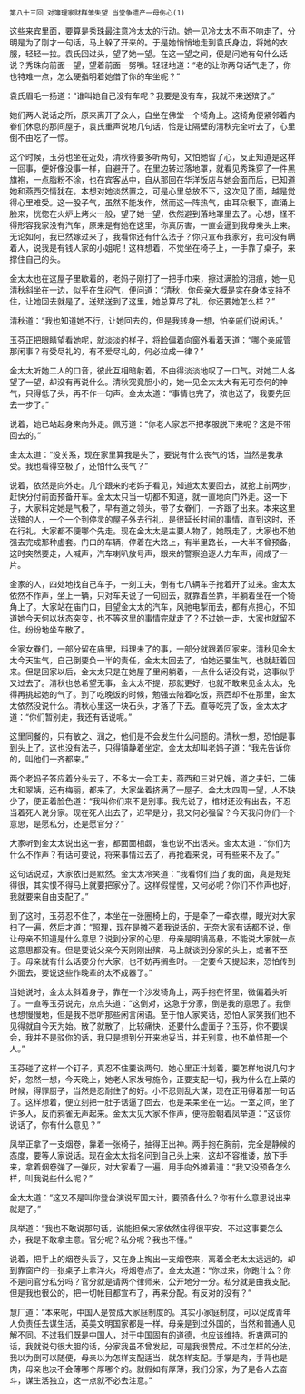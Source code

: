    第八十三回 对簿理家财群雏失望 当堂争遗产一母伤心(1) 

   这些来宾里面，要算是秀珠最注意冷太太的行动。她一见冷太太不声不响走了，分明是为了刚才一句话，马上躲了开来的。于是她悄悄地走到袁氏身边，将她的衣服，轻轻一拉。袁氏回过头，望了她一望。在这一望之间，便是问她有句什么话说？秀珠向前面一望，望着前面一努嘴。轻轻地道：“老的让你两句话气走了，你也特难一点，怎么硬指明着她借了你的车坐呢？”

   袁氏眉毛一扬道：“谁叫她自己没有车呢？我要是没有车，我就不来送殡了。”

   她们两人说话之所，原来离开了众人，自坐在佛堂一个犄角上。这犄角便紧邻着内眷们休息的那间屋子，袁氏重声说地几句话，恰是让隔壁的清秋完全听去了，心里倒不由吃了一惊。

   这个时候，玉芬也坐在近处，清秋待要多听两句，又怕她留了心，反正知道是这样一回事，便好像没事一样，自避开了。在里边转过落地罩，就看见秀珠穿了一件黑旗袍，一点脂粉不涂，也在宾客丛中，自从那回在华洋饭店与她会面而后，已知道她和燕西交情犹在。本想对她淡然置之，可是心里总放不下，这次见了面，越是觉得心里难受。这一股子气，虽然不能发作，然而这一阵热气，由耳朵根下，直涌上脸来，恍惚在火炉上烤火一般，望了她一望，依然避到落地罩里去了。心想，怪不得形容我家没有汽车，原来是有她在这里，你真厉害，一直会逼到我母亲头上来。无论如何，我已然嫁过来了，我看你还有什么法子？你只宣布我家穷，我可没有瞒着人，说我是有钱人家的小姐呢！这样想着，不觉坐在椅子上，一手靠了桌子，来撑住自己的头。

   金太太也在这屋子里歇着的，老妈子刚打了一把手巾来，擦过满脸的泪痕，她一见清秋斜坐在一边，似乎在生闷气，便问道：“清秋，你母亲大概是实在身体支持不住，让她回去就是了。送殡送到了这里，她总算尽了礼，你还要她怎么样？”

   清秋道：“我也知道她不行，让她回去的，但是我转身一想，怕亲戚们说闲话。”

   玉芬正把眼睛望看她呢，就淡淡的样子，将脸偏着向窗外看着天道：“哪个亲戚管那闲事？有受尽礼的，有不爱尽礼的，何必拉成一律？”

   金太太听她二人的口音，彼此互相暗射着，不由得淡淡地叹了一口气。对她二人各望了一望，却没有再说什么。清秋究竟胆小的，她一见金太太大有无可奈何的神气，只得低了头，再不作一句声。金太太道：“事情也完了，殡也送了，我要先回去一步了。”

   说着，她已站起身来向外走。佩芳道：“你老人家怎不把孝服脱下来呢？这是不带回去的。”

   金太太道：“没关系，现在家里算我是头了，要说有什么丧气的话，当然是我承受。我也看得空极了，还怕什么丧气？”

   说着，依然是向外走。几个跟来的老妈子看见，知道太太要回去，就抢上前两步，赶快分付前面预备开车。金太太只当一切都不知道，就一直地向门外走。这一下子，大家料定她是气极了，早有道之领头，带了女眷们，一齐跟了出来。本来这里送殡的人，一个一个到停灵的屋子外去行礼，是很延长时间的事情，直到这时，还在行礼，大家都不便哪个先走。现在金太太是主要人物了，她既走了，大家也不勉强去完成那种虚套。门口的车辆，停着在大路上，有半里路长，一大半不曾预备，这时突然要走，人喊声，汽车喇叭放号声，跟来的警察追逐人力车声，闹成了一片。

   金家的人，四处地找自己车子，一刻工夫，倒有七八辆车子抢着开了过来。金太太依然不作声，坐上一辆，只对车夫说了一句回去，就靠着坐靠，半躺着坐在一个犄角上了。大家站在庙门口，目望金太太的汽车，风驰电掣而去，都有点担心，不知道她今天何以状态突变，也不等这里的事情完就走了？不过她一走，大家也就留不住。纷纷地坐车散了。

   金家女眷们，一部分留在庙里，料理未了的事，一部分就跟着回家来。清秋见金太太今天生气，自己倒要负一半的责任，金太太回去了，怕她还要生气，也就赶着回来。但是回家以后，金太太只是在她屋子里闲躺着，一点什么话没有说，这事似乎又过去了。清秋也总希望无事，金太太不提，那就更好，也就不敢来见金太太，免得再挑起她的气了。到了吃晚饭的时候，勉强去陪着吃饭，燕西却不在那里，金太太依然没说什么。清秋心里这一块石头，才落了下去。直等吃完了饭，金太太才道：“你们暂别走，我还有话说呢。”

   这里同餐的，只有敏之、润之，他们是不会发生什么问题的。清秋一想，恐怕是事到头上了。这也没有法子，只得镇静着坐定。金太太却叫老妈子道：“我先告诉你的，叫他们一齐都来。”

   两个老妈子答应着分头去了，不多大一会工夫，燕西和三对兄嫂，道之夫妇，二姨太和翠姨，还有梅丽，都来了，大家坐着挤满了一屋子。金太太四周一望，人不缺少了，便正着脸色道：“我叫你们来不是别事。我先说了，棺材还没有出去，不忍当着死人说分家。现在死人出去了，迟早是分，我又何必强留？今天我问你们一个意思，是愿私分，还是愿官分？”

   大家听到金太太说出这一套，都面面相觑，谁也说不出话来。金太太道：“你们为什么不作声？有话可要说，将来事情过去了，再抢着来说，可有些来不及了。”

   这句话说过，大家依旧是默然。金太太冷笑道：“我看你们当了我的面，真是规矩得很，其实恨不得马上就要把家分了。这样假惺惺，又何必呢？你们不作声也好，我就要来自由支配了。”

   到了这时，玉芬忍不住了，本坐在一张圈椅上的，于是牵了一牵衣襟，眼光对大家扫了一遍，然后才道：“照理，现在是摊不着我说话的，无奈大家有话都不说，倒让母亲不知道是什么意思？说到分家的心思，母亲是明镜高悬，不能说大家就一点这意思都没有。但是要说父亲今天刚刚出殡，马上就谈到分家的头上，或者不至于。母亲就有什么话要分付大家，也不妨再搁些时。一定要今天提起来，恐怕传到外面去，要说这些作晚辈的太不成器了。”

   当她说时，金太太斜着身子，靠在一个沙发犄角上，两手抱在怀里，微偏着头听了。一直等玉芬说完，点点头道：“这倒对，这急于分家，倒是我的意思了。我倒也想慢慢地，但是我不愿听那些闲言闲语。至于怕人家笑话，恐怕人家笑我们也不见得就自今天为始。散了就散了，比较痛快，还要什么虚面子？玉芬，你不要误会，我并不是驳你的话，我只是想到分开来地妥当，并无别意，也不单怪那一个人。”

   玉芬碰了这样一个钉子，真忍不住要说两句。她心里正计划着，要怎样地说几句才好，忽然一想，今天晚上，她老人家发号施令，正要支配一切，我为什么在上菜的时候，得罪厨子，当然是忍耐住了的好。小不忍则乱大谋，现在正用得着那一句话了。这样想着，便立刻把一肚子话逼了回去，也是呆呆坐在一边。一室之间，坐了许多人，反而鸦雀无声起来。金太太见大家不作声，便将脸朝着凤举道：“这该你说话了，你有什么意见？”

   凤举正拿了一支烟卷，靠着一张椅子，抽得正出神。两手抱在胸前，完全是静候的态度，要等人家说话。现在金太太指名问到自己头上来，这却不容推诿，放下手来，拿着烟卷弹了一弹灰，对大家看了一遍，用手向外摊着道：“我又没预备怎么样，叫我说些什么呢？”

   金太太道：“这又不是叫你登台演说军国大计，要预备什么？你有什么意思说出来就是了。”

   凤举道：“我也不敢说那句话，说能担保大家依然住得很平安。不过这事要怎么办，我是不敢拿主意。官分呢？私分呢？我也不懂。”

   说着，把手上的烟卷头丢了，又在身上掏出一支烟卷来，离着金老太太远远的，却到靠窗户的一张桌子上拿洋火，将烟卷点了。金太太道：“你过来，你跑什么？你不是问官分私分吗？官分就是请两个律师来，公开地分一分。私分就是由我支配。但是我也很公的，把一切帐目都宣布了，再来分配。有反对的没有？”

   慧厂道：“本来呢，中国人是赞成大家庭制度的。其实小家庭制度，可以促成青年人负责任去谋生活，英美文明国家都是一样。母亲是到过外国的，当然和普通人见解不同。不过我们既是中国人，对于中国固有的道德，也应该维持。折衷两可的话，我就说句很大胆的话，分家我虽不曾发起，可是我很赞成。不过怎样的分法，我以为倒可以随便，母亲以为怎样支配适当，就怎样支配。手掌是肉，手背也是肉，母亲也决不会薄哪个厚哪个的。就假如有厚薄，我们分家，为了是各人去奋斗，谋生活独立，这一点就不必去注意。”

